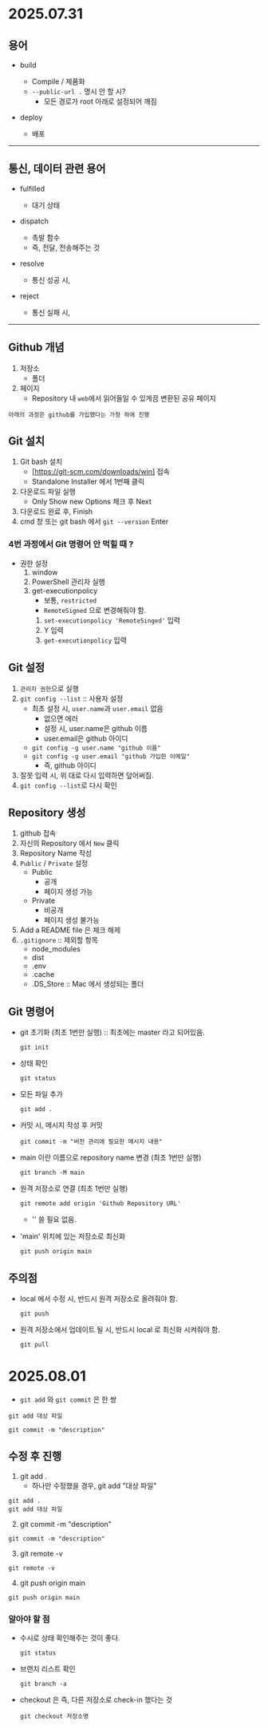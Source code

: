 # 2025.07.31
## 용어
* build
	- Compile / 제품화
	- `--public-url .` 명시 안 할 시?
		- 모든 경로가 root 아래로 설정되어 깨짐

* deploy
	- 배포 


---


## 통신, 데이터 관련 용어
* fulfilled
	- 대기 상태

* dispatch
	- 촉발 함수
	- 즉, 전달, 전송해주는 것

* resolve
	- 통신 성공 시,
	
* reject
	- 통신 실패 시,


---


## Github 개념
1. 저장소
	- 폴더
2. 페이지
	- Repository 내 `web`에서 읽어들일 수 있게끔 변환된 공유 페이지

```
아래의 과정은 github를 가입했다는 가정 하에 진행
```
## Git 설치
1. Git bash 설치
	- [https://git-scm.com/downloads/win] 접속
	- Standalone Installer 에서 1번째 클릭
2. 다운로드 파일 실행
	- Only Show new Options 체크 후 Next
3. 다운로드 완료 후, Finish
4. cmd 창 또는 git bash 에서 `git --version` Enter

### 4번 과정에서 Git 명령어 안 먹힐 때 ?
* 권한 설정
	1. window
	2. PowerShell 관리자 실행
	3. get-executionpolicy
		* 보통, `restricted`
		* `RemoteSigned` 으로 변경해줘야 함.
		1. `set-executionpolicy 'RemoteSinged'` 입력
		2. Y 입력
		3. `get-executionpolicy` 입력


## Git 설정
1. `관리자 권한`으로 실행
2. `git config --list` :: 사용자 설정
	- 최초 설정 시, `user.name`과 `user.email` 없음
		- 없으면 에러
		- 설정 시, user.name은 github 이름
		- user.email은 github 아이디
	- `git config -g user.name "github 이름"`
	- `git config -g user.email "github 가입한 이메일"`
		- 즉, github 아이디
3. 잘못 입력 시, 위 대로 다시 입력하면 덮어써짐.
4. `git config --list`로 다시 확인


## Repository 생성
1. github 접속
2. 자신의 Repository 에서 `New` 클릭
3. Repository Name 작성
4. `Public` / `Private` 설정
	- Public
		- 공개
		- 페이지 생성 가능
	- Private
		- 비공개
		- 페이지 생성 불가능
5. Add a README file 은 체크 해제
6. `.gitignore` :: 제외할 항목
	- node_modules
	- dist
	- .env
	- .cache
	- .DS_Store :: Mac 에서 생성되는 폴더


## Git 명령어
* git 초기화 (최초 1번만 실행) :: 최초에는 master 라고 되어있음.
	```
	git init 
	```

* 상태 확인
	```
	git status
	```

* 모든 파일 추가
	```
	git add .
	```

* 커밋 시, 메시지 작성 후 커밋
	```
	git commit -m "버전 관리에 필요한 메시지 내용"
	```

* main 이란 이름으로 repository name 변경 (최초 1번만 실행)
	```
	git branch -M main
	```

* 원격 저장소로 연결 (최초 1번만 실행)
	```
	git remote add origin 'Github Repository URL'
	```
	- '' 쓸 필요 없음.

* 'main' 위치에 있는 저장소로 최신화
	```
	git push origin main
	```


## 주의점
* local 에서 수정 시, 반드시 원격 저장소로 올려줘야 함.
	```
	git push
	```

* 원격 저장소에서 업데이트 될 시, 반드시 local 로 최신화 시켜줘야 함.
	```
	git pull
	```



# 2025.08.01
* `git add` 와 `git commit` 은 한 쌍

```
git add 대상 파일
```

```
git commit -m "description"
```

## 수정 후 진행
1. git add .
	* 하나만 수정했을 경우, git add "대상 파일"
```
git add .
git add 대상 파일
```

2. git commit -m "description"
```
git commit -m "description"
```

3. git remote -v
```
git remote -v
```

4. git push origin main
```
git push origin main
```


### 알아야 할 점
* 수시로 상태 확인해주는 것이 좋다.
	```
	git status
	```

* 브랜치 리스트 확인
	```
	git branch -a
	```

* checkout 은 즉, 다른 저장소로 check-in 했다는 것
	```
	git checkout 저장소명
	```
